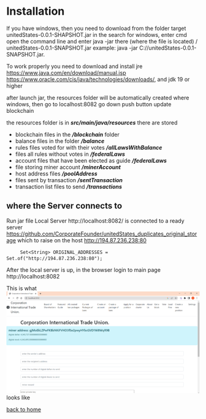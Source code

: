 # Installation
If you have windows, then you need to download from the folder target unitedStates-0.0.1-SHAPSHOT.jar
in the search for windows, enter cmd open the command line and enter java -jar there (where the file is located) / unitedStates-0.0.1-SNAPSHOT.jar
example: java -jar C://unitedStates-0.0.1-SNAPSHOT.jar.

To work properly you need to download and install jre https://www.java.com/en/download/manual.jsp
https://www.oracle.com/cis/java/technologies/downloads/,
and jdk 19 or higher

after launch jar, the resources folder will be automatically created where windows, then 
go to localhost:8082 go down push button update blockchain

the resources folder is in ***src/main/java/resources***
there are stored
- blockchain files in the ***/blockchain*** folder
- balance files in the folder ***/balance***
- rules files voted for with their votes ***/allLawsWithBalance***
- files all rules without votes in ***/federalLaws***
- account files that have been elected as guide ***/federalLaws***
- file storing miner account ***/minerAccount***
- host address files ***/poolAddress***
- files sent by transaction ***/sentTransaction***
- transaction list files to send ***/transactions***



## where the Server connects to
Run jar file
Local Server http://localhost:8082/ is connected to a ready server
https://github.com/CorporateFounder/unitedStates_duplicates_original_storage
which to raise on the host http://194.87.236.238:80
````
     Set<String> ORIGINAL_ADDRESSES = Set.of("http://194.87.236.238:80");
````

After the local server is up, in the browser
login to main page http://localhost:8082

This is what ![main menu](../screenshots/main-menuEng.png) looks like

[back to home](./documentationEng.md)